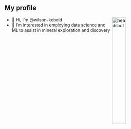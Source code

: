 ## My profile

<img src="https://user-images.githubusercontent.com/87096190/206521474-adc6488d-1db8-432d-a30e-c6c0376f1fcd.JPG" alt="headshot" width="30%" align="right">

- 👋 Hi, I’m @wilson-kobold
- 👀 I’m interested in employing data science and ML to assist in mineral exploration and discovery

<!---
wilson-kobold/wilson-kobold is a ✨ special ✨ repository because its `README.md` (this file) appears on your GitHub profile.
You can click the Preview link to take a look at your changes.
--->

